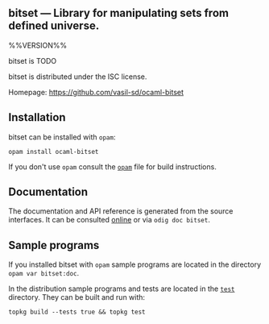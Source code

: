 bitset — Library for manipulating sets from defined universe.
-------------------------------------------------------------------------------
%%VERSION%%

bitset is TODO

bitset is distributed under the ISC license.

Homepage: https://github.com/vasil-sd/ocaml-bitset  

## Installation

bitset can be installed with `opam`:

    opam install ocaml-bitset

If you don't use `opam` consult the [`opam`](opam) file for build
instructions.

## Documentation

The documentation and API reference is generated from the source
interfaces. It can be consulted [online][doc] or via `odig doc
bitset`.

[doc]: https://vasil-sd.github.io/ocaml-bitset/doc

## Sample programs

If you installed bitset with `opam` sample programs are located in
the directory `opam var bitset:doc`.

In the distribution sample programs and tests are located in the
[`test`](test) directory. They can be built and run
with:

    topkg build --tests true && topkg test 

